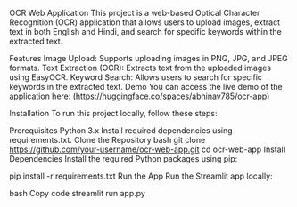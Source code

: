OCR Web Application
This project is a web-based Optical Character Recognition (OCR) application that allows users to upload images, extract text in both English and Hindi, and search for specific keywords within the extracted text.

Features
Image Upload: Supports uploading images in PNG, JPG, and JPEG formats.
Text Extraction (OCR): Extracts text from the uploaded images using EasyOCR.
Keyword Search: Allows users to search for specific keywords in the extracted text.
Demo
You can access the live demo of the application here: (https://huggingface.co/spaces/abhinav785/ocr-app)

Installation
To run this project locally, follow these steps:

Prerequisites
Python 3.x
Install required dependencies using requirements.txt.
Clone the Repository
bash
git clone https://github.com/your-username/ocr-web-app.git
cd ocr-web-app
Install Dependencies
Install the required Python packages using pip:

pip install -r requirements.txt
Run the App
Run the Streamlit app locally:

bash
Copy code
streamlit run app.py
